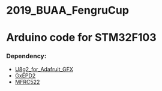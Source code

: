 # 2019_BUAA_FengruCup
# Arduino code for STM32F103

### Dependency:
- [U8g2_for_Adafruit_GFX](https://github.com/olikraus/U8g2_for_Adafruit_GFX)
- [GxEPD2](https://github.com/ZinggJM/GxEPD2)
- [MFRC522](https://github.com/miguelbalboa/rfid)

